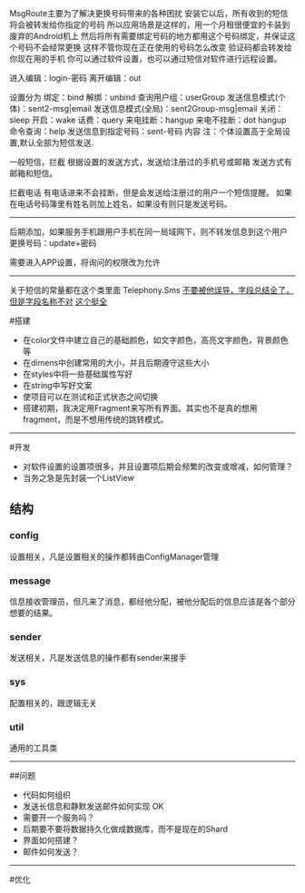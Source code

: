 MsgRoute主要为了解决更换号码带来的各种困扰
安装它以后，所有收到的短信将会被转发给你指定的号码
所以应用场景是这样的，用一个月租很便宜的卡装到废弃的Android机上
然后将所有需要绑定号码的地方都用这个号码绑定，并保证这个号码不会经常更换
这样不管你现在正在使用的号码怎么改变
验证码都会转发给你现在用的手机
你可以通过软件设置，也可以通过短信对软件进行远程设置。

进入编辑：login-密码
离开编辑：out

设置分为
绑定：bind
解绑：unbind
查询用户组：userGroup
发送信息模式(个体)：sent2-msg|email
发送信息模式(全局)：sent2Group-msg|email
关闭：sleep
开启：wake
话费：query
来电挂断：hangup
来电不挂断：dot hangup
命令查询：help
发送信息到指定号码：sent-号码 内容
注：个体设置高于全局设置,默认全部为短信发送.

一般短信，拦截
根据设置的发送方式，发送给注册过的手机号或邮箱
发送方式有邮箱和短信。


拦截电话
有电话进来不会挂断，但是会发送给注册过的用户一个短信提醒。
如果在电话号码簿里有姓名则加上姓名，如果没有则只是发送号码。

----------------------------

后期添加，如果服务手机跟用户手机在同一局域网下，则不转发信息到这个用户
更换号码：update+密码

需要进入APP设置，将询问的权限改为允许



------------------------
关于短信的常量都在这个类里面
Telephony.Sms
[不要被他误导，字段总结全了，但是字段名称不对](http://blog.csdn.net/actual_/article/details/7967385)
[这个挺全](http://blog.csdn.net/mldxs/article/details/20214729)





#搭建
- 在color文件中建立自己的基础颜色，如文字颜色，高亮文字颜色，背景颜色等
- 在dimens中创建常用的大小，并且后期遵守这些大小
- 在styles中将一些基础属性写好
- 在string中写好文案
- 使项目可以在测试和正式状态之间切换
- 搭建初期，我决定用Fragment来写所有界面。其实也不是真的想用fragment，而是不想用传统的跳转模式。

---
#开发
- 对软件设置的设置项很多，并且设置项后期会频繁的改变或增减，如何管理？
- 当务之急是先封装一个ListView
## 结构
### config
设置相关，凡是设置相关的操作都转由ConfigManager管理
### message
信息接收管理员，但凡来了消息，都经他分配，被他分配后的信息应该是各个部分想要的结果。
### sender
发送相关，凡是发送信息的操作都有sender来接手
### sys
配置相关的，跟逻辑无关
### util
通用的工具类

---

##问题
- 代码如何组织
- 发送长信息和静默发送邮件如何实现 OK
- 需要开一个服务吗？
- 后期要不要将数据持久化做成数据库，而不是现在的Shard
- 界面如何搭建？
- 邮件如何发送？
-----------------------
#优化
